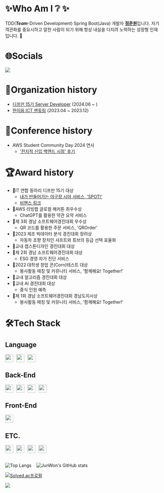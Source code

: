 # ✨Who Am I ❔ ✨
TDD(_**Team**_-Driven Development) Spring Boot(Java) 개발자 [**정준원**](https://search.naver.com/search.naver?where=nexearch&sm=tab_etc&mra=bjky&pkid=1&os=32825137&qvt=0&query=%EC%A0%95%EC%A4%80%EC%9B%90)입니다. 자기 객관화를 중요시하고 알찬 사람이 되기 위해 항상 내실을 다지려 노력하는 성장형 인재입니다. 🙂

# 🌐Socials
<a href="https://dev-won0313.tistory.com/"><img src="https://img.shields.io/badge/Tistory Blog-EB531F?style=flat-square&logo=tistory&logoColor=#EA4335"/></a>

# 🏫Organization history
 - [디프만 15기 Server Developer](https://www.depromeet.com/) (2024.06 ~ )
 - [한이음 ICT 멘토링](https://www.hanium.or.kr/portal/index.do) (2023.04 ~ 2023.12)


# 💬Conference history
 - AWS Student Community Day 2024 연사
   - ['전지적 신입 백엔드 시점' 후기](https://dev-won0313.tistory.com/entry/AWS-Student-Community-Day-2024-%EC%97%B0%EC%82%AC-%EC%B0%B8%EC%97%AC)

# 🏆Award history
 - 🥇IT 연합 동아리 디프만 15기 대상
    - [내가 만들어가는 야구장 시야 서비스, 'SPOT!'](https://github.com/depromeet/SPOT-server)
    - [비핸스 링크](https://www.behance.net/gallery/207588847/SPOT-My-BallPark-Seat-View-Service)
 - 🥈AWS 리빙랩 글로컬 해커톤 최우수상
    - ChatGPT를 활용한 약관 요약 서비스
 - 🥉제 3회 경남 소프트웨어경진대회 우수상
    - QR 코드를 활용한 주문 서비스, 'QROrder'
 - 🥉2023 제조 빅데이터 분석 경진대회 장려상
    - 자동차 조향 장치인 샤프트와 튜브의 등급 선택 효율화
 - 🥇교내 캡스톤디자인 경진대회 대상
 - 🥇제 2회 경남 소프트웨어경진대회 대상
    - ESG 경영 자가 진단 서비스
 - 🥇2022 대학생 창업 콘(Corn)테스트 대상
    - 봉사활동 매칭 및 커뮤니티 서비스, '함께해요! Together!'
 - 🥇교내 알고리즘 경진대회 대상
 - 🥇교내 AI 경진대회 대상
    - 중식 인원 예측
 - 🥇제 1회 경남 소프트웨어경진대회 경남도지사상
    - 봉사활동 매칭 및 커뮤니티 서비스, '함께해요! Together!'

# 🛠️Tech Stack
## Language
<div style="display: flex; align-items: flex-start;">
   <img src="https://img.shields.io/badge/Java-red?style=for-the-badge&logo=coffeescript&logoColor=white" height="26"/>
   <img src="https://img.shields.io/badge/Python-cyan?style=for-the-badge&logo=Python&logoColor=white" height="26" style="margin-left:10px"/>
   <img src="https://img.shields.io/badge/JavaScript-yellow?style=for-the-badge&logo=JavaScript&logoColor=black" height="26" style="margin-left:10px"/>
</div>

## Back-End
<div style="display: flex; align-items: flex-start;">
   <img src="https://img.shields.io/badge/SpringBoot-6DB33F?style=for-the-badge&logo=springboot&logoColor=white" height="26"/>
   <img src="https://img.shields.io/badge/MyBatis-6DB33F?style=for-the-badge&logo=IBatis&logoColor=white" height="26" style="margin-left:10px"/>
   <img src="https://img.shields.io/badge/JPA-6DB33F?style=for-the-badge&logo=JPA&logoColor=white" height="26" style="margin-left:10px"/>
   <img src="https://img.shields.io/badge/Swagger-6DB33F?style=for-the-badge&logo=Swagger&logoColor=white" height="26" style="margin-left:10px"/>
</div>

## Front-End
<div style="display: flex; align-items: flex-start;">
   <img src="https://img.shields.io/badge/React-lightblue?style=for-the-badge&logo=React&logoColor=white" height="26"/>
</div>

## ETC.
<div style="display: flex; align-items: flex-start;">
   <img src="https://img.shields.io/badge/MySQL-4479A1?style=for-the-badge&logo=mysql&logoColor=white" height="26"/>
   <img src="https://img.shields.io/badge/MariaDB-003545?style=for-the-badge&logo=MariaDB&logoColor=white" height="26" style="margin-left:10px"/>
   <img src="https://img.shields.io/badge/AWS-orange?style=for-the-badge&logo=AWSCloud&logoColor=white" height="26" style="margin-left:10px"/>
   <img src="https://img.shields.io/badge/ec2-FF9900?style=for-the-badge&logo=amazon%20ec2&logoColor=white" height="26" style="margin-left:10px"/>
</div>
<br />


![Top Langs](https://github-readme-stats.vercel.app/api/top-langs/?username=wjdwnsdnjs13&hide=html&layout=compact&theme=onedark) &nbsp;&nbsp; ![JunWon's GitHub stats](https://github-readme-stats.vercel.app/api?username=wjdwnsdnjs13&count_private=true&show_icons=true&theme=onedark) 

[![Solved.ac프로필](http://mazassumnida.wtf/api/mini/generate_badge?boj=wjdwnsdnjs13)](https://solved.ac/wjdwnsdnjs13)

[![](https://visitcount.itsvg.in/api?id=wjdwnsdnjs13&icon=6&color=6)](https://visitcount.itsvg.in)
